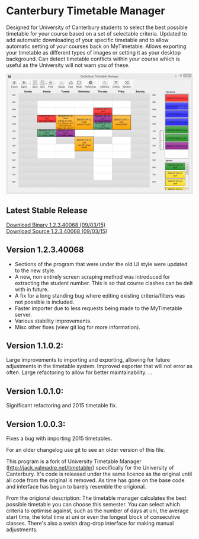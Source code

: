 Canterbury Timetable Manager
==========================

Designed for University of Canterbury students to select the best possible timetable for your course based on a set of selectable criteria. Updated to add automatic downloading of your specific timetable and to allow automatic setting of your courses back on MyTimetable. Allows exporting your timetable as different types of images or setting it as your desktop background. Can detect timetable conflicts within your course which is useful as the University will not warn you of these.

![Screenshot of Canterbury Timetable Manager](./Example.jpg)

Latest Stable Release
----------------------
[Download Binary 1.2.3.40068 (09/03/15)](https://github.com/mrkno/CanterburyTimetableManager/releases/download/v1.2.3.40068/CanterburyTimetable.exe)<br/>
[Download Source 1.2.3.40068 (09/03/15)](https://github.com/mrkno/CanterburyTimetableManager/archive/v1.2.3.40068.zip)

Version 1.2.3.40068
-----------------
* Sections of the program that were under the old UI style were updated to the new style.
* A new, non entirely screen scraping method was introduced for extracting the student number. This is so that course clashes can be delt with in future.
* A fix for a long standing bug where editing existing criteria/filters was not possible is included.
* Faster importer due to less requests being made to the MyTimetable server.
* Various stability improvements.
* Misc other fixes (view git log for more information).

Version 1.1.0.2:
-----------------
Large improvements to importing and exporting, allowing for future adjustments in the timetable system. Improved exporter that will not error as often. Large refactoring to allow for better maintainability. ...

Version 1.0.1.0:
-----------------
Significant refactoring and 2015 timetable fix.

Version 1.0.0.3:
-----------------
Fixes a bug with importing 2015 timetables.

For an older changelog use git to see an older version of this file.

This program is a fork of University Timetable Manager (http://jack.valmadre.net/timetable/) specifically for the University of Canterbury. It's code is released under the same licence as the original until all code from the original is removed. As time has gone on the base code and interface has begun to barely resemble the origional.

From the origional description:
The timetable manager calculates the best possible timetable you can choose this semester. You can select which criteria to optimise against, such as the number of days at uni, the average start time, the total time at uni or even the longest block of consecutive classes. There's also a swish drag-drop interface for making manual adjustments.
